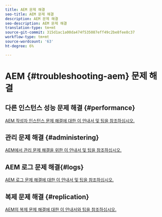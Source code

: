 ```yaml
---
title: AEM 문제 해결
seo-title: AEM 문제 해결
description: AEM 문제 해결
seo-description: AEM 문제 해결
translation-type: tm+mt
source-git-commit: 315d1ac1a00da474f535087eff49c2be8fee8c37
workflow-type: tm+mt
source-wordcount: '63'
ht-degree: 6%

---
```



# AEM {#troubleshooting-aem} 문제 해결

## 다른 인스턴스 성능 문제 해결 {#performance}

[AEM 작성자 인스턴스 문제 해결에 대한 이 안내서 및 팁을 참조하십시오.](/help/sites-authoring/troubleshooting.md)

## 관리 문제 해결 {#administering}

[AEM에서 관리 문제 해결을 위한 이 안내서 및 팁을 참조하십시오.](/help/sites-administering/troubleshoot.md)

## AEM 로그 문제 해결{#logs}

[AEM 로그 문제 해결에 대한 이 안내서 및 팁을 참조하십시오.](/help/sites-administering/troubleshooting.md)

## 복제 문제 해결 {#replication}

[AEM의 복제 문제 해결에 대한 이 안내서와 팁을 참조하십시오.](/help/sites-deploying/troubleshoot-rep.md)

